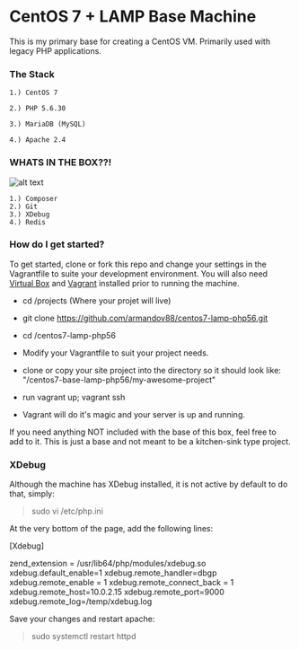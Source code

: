 # CentOS 7 + LAMP Base Machine

This is my primary base for creating a CentOS VM. Primarily used with legacy PHP applications.

### The Stack

    1.) CentOS 7
    
    2.) PHP 5.6.30

    3.) MariaDB (MySQL)

    4.) Apache 2.4

### WHATS IN THE BOX??!
![alt text](https://cnet3.cbsistatic.com/img/U2LRDk7z34-x736xlLWgn8KtCpQ=/fit-in/570x0/2017/01/14/6d8103f7-a52d-46de-98d0-56d0e9d79804/se7en.png "What's in the box??!")

    1.) Composer
    2.) Git
    3.) XDebug 
    4.) Redis

### How do I get started?

To get started, clone or fork this repo and change your settings in the Vagrantfile to suite your development environment.
You will also need [Virtual Box](https://www.virtualbox.org/wiki/Downloads) and [Vagrant](https://www.vagrantup.com/) installed prior to running the machine.

* cd /projects (Where your projet will live)

* git clone https://github.com/armandov88/centos7-lamp-php56.git

* cd /centos7-lamp-php56

* Modify your Vagrantfile to suit your project needs.

* clone or copy your site project into the directory so it should look like: "/centos7-base-lamp-php56/my-awesome-project"

* run vagrant up; vagrant ssh

* Vagrant will do it's magic and your server is up and running. 

If you need anything NOT included with the base of this box, feel free to add to it. This is just a base and not meant to be a kitchen-sink type project.


### XDebug

Although the machine has XDebug installed, it is not active by default to do that, simply:

> sudo vi /etc/php.ini

At the very bottom of the page, add the following lines:

[Xdebug]

zend_extension = /usr/lib64/php/modules/xdebug.so
xdebug.default_enable=1
xdebug.remote_handler=dbgp
xdebug.remote_enable = 1
xdebug.remote_connect_back = 1
xdebug.remote_host=10.0.2.15
xdebug.remote_port=9000
xdebug.remote_log=/temp/xdebug.log

Save your changes and restart apache:

> sudo systemctl restart httpd
